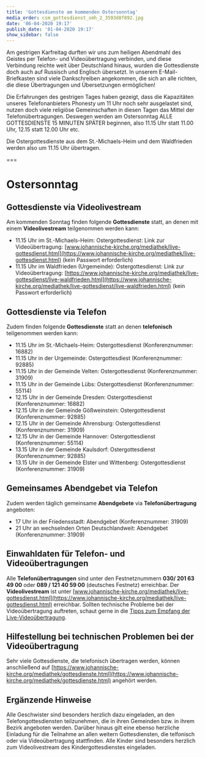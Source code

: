 ```yaml
---
title: 'Gottesdienste am kommenden Ostersonntag'
media_order: csm_gottesdienst_smh_2_3593d8f892.jpg
date: '06-04-2020 19:17'
publish_date: '01-04-2020 19:17'
show_sidebar: false
---
```


Am gestrigen Karfreitag durften wir uns zum heiligen Abendmahl des Geistes per Telefon- und Videoübertragung verbinden, und diese Verbindung reichte weit über Deutschland hinaus, wurden die Gottesdienste doch auch auf Russisch und Englisch übersetzt.
In unserem E-Mail-Briefkasten sind viele Dankschreiben angekommen, die sich an alle richten, die diese Übertragungen und Übersetzungen ermöglichen!
 
Die Erfahrungen des gestrigen Tages haben gezeigt, dass die Kapazitäten unseres Telefonanbieters Phonesty um 11 Uhr noch sehr ausgelastet sind, nutzen doch viele religiöse Gemeinschaften in diesen Tagen das Mittel der Telefonübertragungen. Deswegen werden am Ostersonntag ALLE GOTTESDIENSTE 15 MINUTEN SPÄTER beginnen, also 11.15 Uhr statt 11.00 Uhr, 12.15 statt 12.00 Uhr etc.
 
Die Ostergottesdienste aus dem St.-Michaels-Heim und dem Waldfrieden werden also um 11.15 Uhr übertragen.

===
# Ostersonntag
## Gottesdienste via Videolivestream
Am kommenden Sonntag finden folgende **Gottesdienste** statt, an denen mit einem **Videolivestream** teilgenommen werden kann:
* 11.15 Uhr im St.-Michaels-Heim: Ostergottesdienst: Link zur Videoübertragung: [www.johannische-kirche.org/mediathek/live-gottesdienst.html](https://www.johannische-kirche.org/mediathek/live-gottesdienst.html) (kein Passwort erforderlich)
* 11.15 Uhr im Waldfrieden (Urgemeinde): Ostergottesdienst: Link zur Videoübertragung: [https://www.johannische-kirche.org/mediathek/live-gottesdienst/live-waldfrieden.html](https://www.johannische-kirche.org/mediathek/live-gottesdienst/live-waldfrieden.html) (kein Passwort erforderlich)

## Gottesdienste via Telefon
Zudem finden folgende **Gottesdienste** statt an denen **telefonisch** teilgenommen werden kann:
* 11.15 Uhr im St.-Michaels-Heim: Ostergottesdienst (Konferenznummer: 16882)
* 11.15 Uhr in der Urgemeinde: Ostergottesdiest (Konferenznummer: 92885)
* 11.15 Uhr in der Gemeinde Velten: Ostergottesdienst (Konferenznummer: 31909)
* 11.15 Uhr in der Gemeinde Lübs: Ostergottesdienst (Konferenznummer: 55114)
* 12.15 Uhr in der Gemeinde Dresden: Ostergottesdienst (Konferenznummer: 16882)
* 12.15 Uhr in der Gemeinde Gößweinstein: Ostergottesdienst (Konferenznummer: 92885)
* 12.15 Uhr in der Gemeinde Ahrensburg: Ostergottesdienst (Konferenznummer: 31909)
* 12.15 Uhr in der Gemeinde Hannover: Ostergottesdienst (Konferenznummer: 55114)
* 13.15 Uhr in der Gemeinde Kaulsdorf: Ostergottesdienst (Konferenznummer: 92885)
* 13.15 Uhr in der Gemeinde Elster und Wittenberg: Ostergottesdienst (Konferenznummer: 31909)

## Gemeinsames Abendgebet via Telefon
Zudem werden täglich gemeinsame **Abendgebete** via **Telefonübertragung** angeboten:
* 17 Uhr in der Friedensstadt: Abendgebet (Konferenznummer: 31909)
* 21 Uhr an wechselnden Orten Deutschlandweit: Abendgebet (Konferenznummer: 31909)

## Einwahldaten für Telefon- und Videoübertragungen
Alle **Telefonübertragungen** sind unter den Festnetznummern **030/ 201 63 49 00** oder **089 / 121 40 59 00** (deutsches Festnetz) erreichbar.
Der **Videolivestream** ist unter [www.johannische-kirche.org/mediathek/live-gottesdienst.html](https://www.johannische-kirche.org/mediathek/live-gottesdienst.html) erreichbar.
Sollten technische Probleme bei der Videoübertragung auftreten, schaut gerne in die [Tipps zum Empfang der Live-Videoübertragung](https://cloud.johannische-kirche.org/index.php/s/Smg4kD3tRNBENYp).

## Hilfestellung bei technischen Problemen bei der Videoübertragung
Sehr viele Gottesdienste, die telefonisch übertragen werden, können anschließend auf [https://www.johannische-kirche.org/mediathek/gottesdienste.html](https://www.johannische-kirche.org/mediathek/gottesdienste.html) angehört werden.

## Ergänzende Hinweise 
Alle Geschwister sind besonders herzlich dazu eingeladen, an den Telefongottesdiensten teilzunehmen, die in ihren Gemeinden bzw. in ihrem Bezirk angeboten werden. Darüber hinaus gilt eine ebenso herzliche Einladung für die Teilnahme an allen weitern Gottesdiensten, die telfonisch oder via Videoübertragung stattfinden. Alle Kinder sind besonders herzlich zum Videolivestream des Kindergottesdienstes eingeladen.
